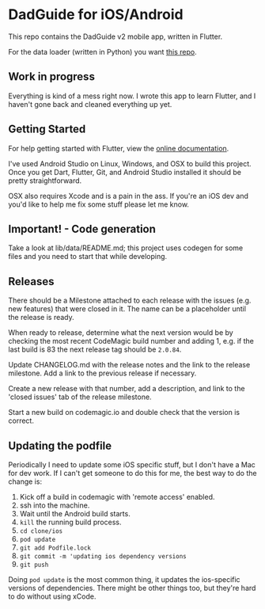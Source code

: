 # DadGuide for iOS/Android

This repo contains the DadGuide v2 mobile app, written in Flutter.

For the data loader (written in Python) you want [this repo](https://github.com/nachoapps/dadguide-data).

## Work in progress

Everything is kind of a mess right now. I wrote this app to learn Flutter, and I haven't gone back
and cleaned everything up yet.

## Getting Started

For help getting started with Flutter, view the [online documentation](https://flutter.dev/docs).

I've used Android Studio on Linux, Windows, and OSX to build this project. Once you get Dart,
Flutter, Git, and Android Studio installed it should be pretty straightforward.

OSX also requires Xcode and is a pain in the ass. If you're an iOS dev and you'd like to help me
fix some stuff please let me know.

## Important! - Code generation

Take a look at lib/data/README.md; this project uses codegen for some files and you need to start
that while developing.

## Releases

There should be a Milestone attached to each release with the issues (e.g. new features) that were
closed in it. The name can be a placeholder until the release is ready.

When ready to release, determine what the next version would be by checking the most recent
CodeMagic build number and adding 1, e.g. if the last build is 83 the next release tag should
be `2.0.84`.

Update CHANGELOG.md with the release notes and the link to the release milestone. Add a link to the
previous release if necessary.

Create a new release with that number, add a description, and link to the 'closed issues' tab of
the release milestone.

Start a new build on codemagic.io and double check that the version is correct.

## Updating the podfile

Periodically I need to update some iOS specific stuff, but I don't have a Mac for dev work. If I
can't get someone to do this for me, the best way to do the change is:

1) Kick off a build in codemagic with 'remote access' enabled.
2) ssh into the machine.
3) Wait until the Android build starts.
4) `kill` the running build process.
5) `cd clone/ios`
6) `pod update`
7) `git add Podfile.lock`
8) `git commit -m 'updating ios dependency versions`
9) `git push`

Doing `pod update` is the most common thing, it updates the ios-specific versions of dependencies.
There might be other things too, but they're hard to do without using xCode.
